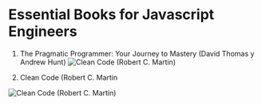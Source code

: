 # Essential Books for Javascript Engineers


1. The Pragmatic Programmer: Your Journey to Mastery (David Thomas y Andrew Hunt)
![Clean Code (Robert C. Martin)](https://i.gr-assets.com/images/S/compressed.photo.goodreads.com/books/1401432508l/4099.jpg)

2. Clean Code (Robert C. Martin

![Clean Code (Robert C. Martin)](https://i.gr-assets.com/images/S/compressed.photo.goodreads.com/books/1436202607l/3735293._SX318_.jpg)

